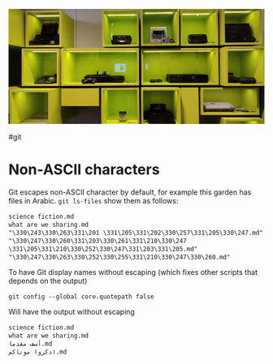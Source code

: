 ![](/public/d351208d0cfd9d195048de25ae8bc0c4415497afb45abfd53c6756c87a22214b.jpg)

#git

# Non-ASCII characters

Git escapes non-ASCII character by default, for example this garden has files in Arabic. `git ls-files` show them as follows:

```
science fiction.md
what are we sharing.md
"\330\243\330\263\331\201 \331\205\331\202\330\257\331\205\330\247.md"
"\330\247\330\260\331\203\330\261\331\210\330\247 \331\205\331\210\330\252\330\247\331\203\331\205.md"
"\330\247\330\263\330\252\330\255\331\210\330\247\330\260.md"
```

To have Git display names without escaping (which fixes other scripts that depends on the output)

```shell
git config --global core.quotepath false
```

Will have the output without escaping

```
science fiction.md
what are we sharing.md
أسف مقدما.md
اذكروا موتاكم.md
```

